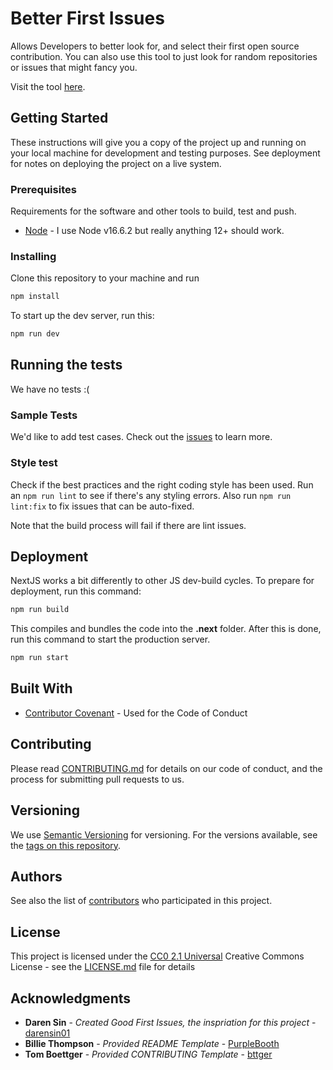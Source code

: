 # Better First Issues

Allows Developers to better look for, and select their first open source
contribution. You can also use this tool to just look for random repositories
or issues that might fancy you.

Visit the tool [here](http://better-first-issues.vercel.app/).

## Getting Started

These instructions will give you a copy of the project up and running on
your local machine for development and testing purposes. See deployment
for notes on deploying the project on a live system.

### Prerequisites

Requirements for the software and other tools to build, test and push.

- [Node](https://nodejs.org/en/) - I use Node v16.6.2 but really
  anything 12+ should work.

### Installing

Clone this repository to your machine and run

```bash
npm install
```

To start up the dev server, run this:

```bash
npm run dev
```

## Running the tests

We have no tests :(

### Sample Tests

We'd like to add test cases. Check out the [issues](issues) to learn more.

### Style test

Check if the best practices and the right coding style has been used.
Run an ```npm run lint``` to see if there's any styling errors.
Also run ```npm run lint:fix``` to fix issues that can be auto-fixed.

Note that the build process will fail if there are lint issues.

## Deployment

NextJS works a bit differently to other JS dev-build cycles.
To prepare for deployment, run this command:

```bash
npm run build
```

This compiles and bundles the code into the **.next** folder.
After this is done, run this command to start the production server.

```bash
npm run start
```

## Built With

- [Contributor Covenant](https://www.contributor-covenant.org/) - Used
    for the Code of Conduct

## Contributing

Please read [CONTRIBUTING.md](CONTRIBUTING.md) for details on our code
of conduct, and the process for submitting pull requests to us.

## Versioning

We use [Semantic Versioning](http://semver.org/) for versioning. For the versions
available, see the [tags on this
repository](https://github.com/arvind0598/better-first-issues/tags).

## Authors

See also the list of
[contributors](https://github.com/arvind0598/better-first-issues/contributors)
who participated in this project.

## License

This project is licensed under the [CC0 2.1 Universal](CODE_OF_CONDUCT.md)
Creative Commons License - see the [LICENSE.md](LICENSE.md) file for
details

## Acknowledgments

- **Daren Sin** - *Created Good First Issues, the inspriation for this project* - [darensin01](https://github.com/darensin01)
- **Billie Thompson** - *Provided README Template* - [PurpleBooth](https://github.com/PurpleBooth)
- **Tom Boettger** - *Provided CONTRIBUTING Template* - [bttger](https://github.com/bttger)